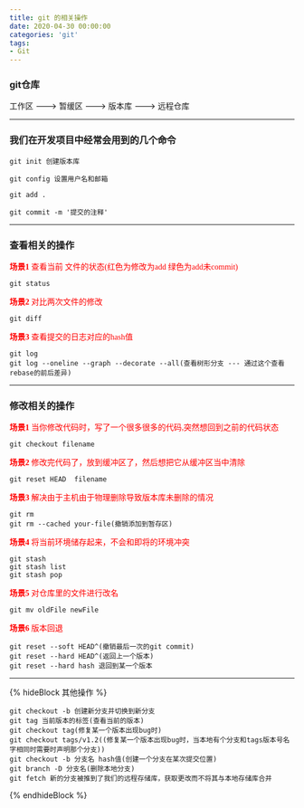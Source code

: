 ```yaml
---
title: git 的相关操作
date: 2020-04-30 00:00:00
categories: 'git'
tags:
- Git
---
```

### git仓库
工作区 ---> 暂缓区 ---> 版本库 ---> 远程仓库
******

### 我们在开发项目中经常会用到的几个命令
```
git init 创建版本库

git config 设置用户名和邮箱

git add .

git commit -m '提交的注释'
`````
*********
### 查看相关的操作
<font face="PingFang SC" color=red>**场景1** 查看当前 文件的状态(红色为修改为add 绿色为add未commit)</font>
```
git status
```
<font face="PingFang SC" color=red>**场景2** 对比两次文件的修改</font>
```
git diff
```
<font face="PingFang SC" color=red>**场景3** 查看提交的日志对应的hash值</font>
```
git log
git log --oneline --graph --decorate --all(查看树形分支 --- 通过这个查看rebase的前后差异)
```


********
### 修改相关的操作
<font face="PingFang SC" color=red>**场景1** 当你修改代码时，写了一个很多很多的代码,突然想回到之前的代码状态</font>
```
git checkout filename
```
<font face="PingFang SC" color=red>**场景2** 修改完代码了，放到缓冲区了，然后想把它从缓冲区当中清除</font>
```
git reset HEAD  filename
```
<font face="PingFang SC" color=red>**场景3** 解决由于主机由于物理删除导致版本库未删除的情况</font>
```
git rm
git rm --cached your-file(撤销添加到暂存区)
```
<font face="PingFang SC" color=red>**场景4** 将当前环境储存起来，不会和即将的环境冲突</font>
```
git stash
git stash list
git stash pop
```
<font face="PingFang SC" color=red>**场景5** 对仓库里的文件进行改名</font>
```
git mv oldFile newFile
```
<font face="PingFang SC" color=red>**场景6** 版本回退</font>
```
git reset --soft HEAD^(撤销最后一次的git commit)
git reset --hard HEAD^(返回上一个版本)
git reset --hard hash 退回到某一个版本
```
********
{% hideBlock 其他操作 %}
```
git checkout -b 创建新分支并切换到新分支
git tag 当前版本的标签(查看当前的版本)
git checkout tag(修复某一个版本出现bug时)
git checkout tags/v1.2((修复某一个版本出现bug时，当本地有个分支和tags版本号名字相同时需要时声明那个分支))
git checkout -b 分支名 hash值(创建一个分支在某次提交位置)
git branch -D 分支名(删除本地分支)
git fetch 新的分支被推到了我们的远程存储库，获取更改而不将其与本地存储库合并
```
{% endhideBlock  %}



